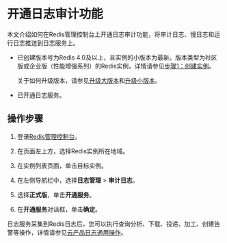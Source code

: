 # 开通日志审计功能

本文介绍如何在Redis管理控制台上开通日志审计功能，将审计日志、慢日志和运行日志推送到日志服务上。

-   已创建版本号为Redis 4.0及以上，且实例的小版本为最新。版本类型为社区版或企业版（性能增强系列）的Redis实例，详情请参见[步骤1：创建实例](/cn.zh-CN/快速入门/步骤1：创建实例.md)。

    关于如何升级版本，请参见[升级大版本](/cn.zh-CN/用户指南/管理实例/管理生命周期/升级大版本.md)和[升级小版本](/cn.zh-CN/用户指南/管理实例/管理生命周期/升级小版本.md)。

-   已开通日志服务。

## 操作步骤

1.  登录[Redis管理控制台](https://kvstore.console.aliyun.com/)。

2.  在页面左上方，选择Redis实例所在地域。

3.  在实例列表页面，单击目标实例。

4.  在左侧导航栏中，选择**日志管理** \> **审计日志**。

5.  选择**正式版**，单击**开通服务**。

6.  在**开通服务**对话框，单击**确定**。


日志服务采集到Redis日志后，您可以执行查询分析、下载、投递、加工、创建告警等操作，详情请参见[云产品日志通用操作](/cn.zh-CN/数据采集/云产品日志采集/云产品日志通用操作.md)。

